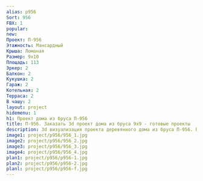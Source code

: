 ```yaml
---
alias: p956
Sort: 956
FBX: 1
popular: 
new: 
Проект: П-956
Этажность: Мансардный
Крыша: Ломаная
Размер: 9х10
Площадь: 113
Эркер: 2
Балкон: 2
Кукушка: 2
Гараж: 2
Котельная: 2
Терраса: 2
В чашу: 2
layout: project
hidemenu: 1
h1: Проект дома из бруса П-956
title: П-956. Заказать 3d проект дома из бруса 9х9 - готовые проекты
description: 3d визуализация проекта деревянного дома из бруса П-956. Площадь 113 м2, размер 9х9. Вы можете внести любые изменения в проект.
image1: project/p956/956_1.jpg
image2: project/p956/956_2.jpg
image3: project/p956/956_3.jpg
image4: project/p956/956_4.jpg
plan1: project/p956/p956-1.jpg
plan2: project/p956/p956-2.jpg
planl: project/p956/p956-f.jpg
---
```

